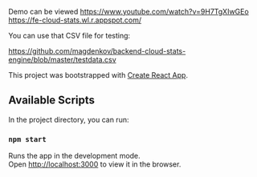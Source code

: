 Demo can be viewed 
https://www.youtube.com/watch?v=9H7TgXIwGEo
https://fe-cloud-stats.wl.r.appspot.com/  

You can use that CSV file for testing:

https://github.com/magdenkov/backend-cloud-stats-engine/blob/master/testdata.csv


This project was bootstrapped with [Create React App](https://github.com/facebook/create-react-app).

## Available Scripts

In the project directory, you can run:

### `npm start`

Runs the app in the development mode.<br>
Open [http://localhost:3000](http://localhost:3000) to view it in the browser.


